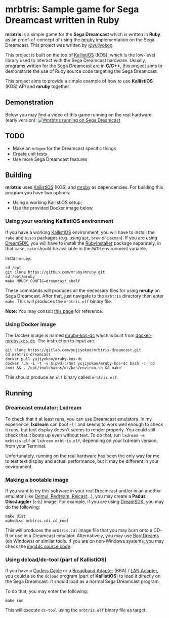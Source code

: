 # mrbtris: Sample game for Sega Dreamcast written in Ruby

**mrbtris** is a simple game for the **Sega Dreamcast** which is written in **Ruby** as an proof-of-concept of using the [mruby](https://mruby.org/) implementation on the Sega Dreamcast. This project was written by [@yujiyokoo](https://github.com/yujiyokoo).

This project is built on the top of [KallistiOS](https://en.wikipedia.org/wiki/KallistiOS) (KOS), which is the low-level library used to interact with the Sega Dreamcast hardware. Usually, programs written for the Sega Dreamcast are in **C/C++**, this project aims to demonstrate the use of Ruby source code targeting the Sega Dreamcast.

This project aims to provide a simple example of how to use **KallistiOS** (KOS) API and **mruby** together.

## Demonstration

Below you may find a video of this game running on the real hardware (early version):
[![#mrbtris running on Sega Dreamcast](https://i.imgur.com/sU9gnJR.png)](https://vimeo.com/335686570)

## TODO

* Make an `mrbgem` for the Dreamcast specific things
* Create unit tests
* Use more Sega Dreamcast features

## Building

**mrbtris** uses [KallistiOS](http://gamedev.allusion.net/softprj/kos/) (KOS) and [mruby](https://mruby.org/) as dependencies. For building this program you have two options: 

* Using a working KallistiOS setup;
* Use the provided Docker image below.

### Using your working KallistiOS environment

If you have a working [KallistiOS](http://gamedev.allusion.net/softprj/kos/) environment, you will have to install the `rake` and `bison` packages (e.g. using `apt`, `brew` or `pacman`). If you are using [DreamSDK](https://dreamsdk.org), you will have to install the [RubyInstaller](https://rubyinstaller.org/) package separately, in that case, `rake` should be available in the `PATH` environment variable.

Install `mruby`:

	cd /opt
	git clone https://github.com/mruby/mruby.git
	cd /opt/mruby
	make MRUBY_CONFIG=dreamcast_shelf

These commands will produces all the necessary files for using **mruby** on Sega Dreamcast. After that, just navigate to the `mrbtris` directory then enter `make`. This will produces the `mrbtris.elf` binary file.

**Note:** You may consult [this page](https://dreamcast.wiki/Using_Ruby_for_Sega_Dreamcast_development) for reference.

### Using Docker image

The Docker image is named [mruby-kos-dc](https://hub.docker.com/r/yujiyokoo/mruby-kos-dc) which is built from [docker-mruby-kos-dc](https://gitlab.com/yujiyokoo/docker-mruby-kos-dc). The instruction to input are:

	git clone https://gitlab.com/yujiyokoo/mrbtris-dreamcast.git
	cd mrbtris-dreamcast
	docker pull yujiyokoo/mruby-kos-dc
	docker run -i -t -v $(pwd):/mnt yujiyokoo/mruby-kos-dc bash -c 'cd /mnt && . /opt/toolchains/dc/kos/environ.sh && make'

This should produce an `elf` binary called `mrbtris.elf`.

## Running

### Dreamcast emulator: Lxdream

To check that it at least runs, you can use Dreamcast emulators. In my experience, **lxdream** can boot `elf` and seems to work well enough to check it runs, but text display doesn't seems to render properly. You could still check that it boots up even without text. To do that, run `lxdream -e mrbtris.elf` or `lxdream mrbtris.elf`, depending on your lxdream version, from your Terminal.

Unfortunately, running on the real hardware has been the only way for me to test text display and actual performance, but it may be different in your environment.

### Making a bootable image

If you want to try this software in your real Dreamcast and/or in an another emulator (like [Demul, Redream, Reicast](https://dreamcast.wiki/Dreamcast_emulators)...), you may create a **Padus DiscJuggler** (`cdi`) image. For example, if you are using [DreamSDK](https://dreamsdk.org), you may do the following:

	make dist	
	makedisc mrbtris.cdi cd_root

This will produces the `mrbtris.cdi` image file that you may burn onto a CD-R or use in a Dreamcast emulator. Alternatively, you may use [BootDreams](https://dcemulation.org/index.php?title=BootDreams) (on Windows) or similar tools. If you are on non-Windows systems, you may check the [img4dc source code](https://github.com/Kazade/img4dc).

### Using dcload/dc-tool (part of KallistiOS)

If you have a [Coders Cable](https://dreamcast.wiki/Coder%27s_cable) or a [Broadband Adapter](https://dreamcast.wiki/Broadband_adapter) (BBA) / [LAN Adapter](https://dreamcast.wiki/LAN_adapter), you could also the `dcload` program (part of **KallistiOS**) to load it directly on the Sega Dreamcast. It should load as a normal Sega Dreamcast program.

To do that, you may enter the following:

	make run

This will execute `dc-tool` using the `mrbtris.elf` binary file as target.

